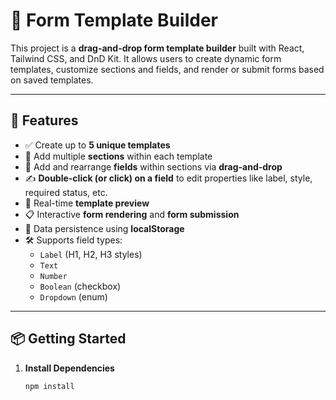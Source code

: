 # 🧩 Form Template Builder

This project is a **drag-and-drop form template builder** built with React, Tailwind CSS, and DnD Kit. It allows users to create dynamic form templates, customize sections and fields, and render or submit forms based on saved templates.

---

## 🚀 Features

- ✅ Create up to **5 unique templates**
- 🧱 Add multiple **sections** within each template
- 🔧 Add and rearrange **fields** within sections via **drag-and-drop**
- ✍️ **Double-click (or click) on a field** to edit properties like label, style, required status, etc.
- 🧪 Real-time **template preview**
- 📋 Interactive **form rendering** and **form submission**
- 💾 Data persistence using **localStorage**
- 🛠️ Supports field types:
  - `Label` (H1, H2, H3 styles)
  - `Text`
  - `Number`
  - `Boolean` (checkbox)
  - `Dropdown` (enum)

---

## 📦 Getting Started

1. **Install Dependencies**
   ```bash
   npm install
   ```
